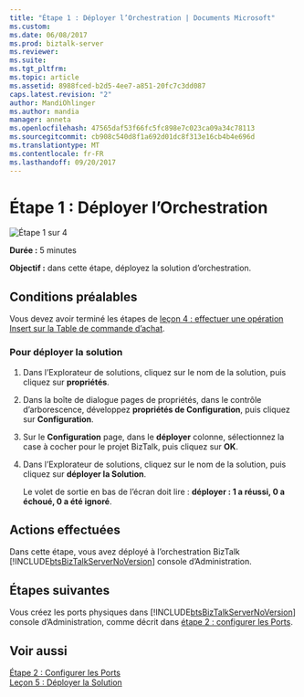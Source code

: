 ```yaml
---
title: "Étape 1 : Déployer l’Orchestration | Documents Microsoft"
ms.custom: 
ms.date: 06/08/2017
ms.prod: biztalk-server
ms.reviewer: 
ms.suite: 
ms.tgt_pltfrm: 
ms.topic: article
ms.assetid: 8988fced-b2d5-4ee7-a851-20fc7c3dd087
caps.latest.revision: "2"
author: MandiOhlinger
ms.author: mandia
manager: anneta
ms.openlocfilehash: 47565daf53f66fc5fc898e7c023ca09a34c78113
ms.sourcegitcommit: cb908c540d8f1a692d01dc8f313e16cb4b4e696d
ms.translationtype: MT
ms.contentlocale: fr-FR
ms.lasthandoff: 09/20/2017
---
```

# <a name="step-1-deploy-the-orchestration"></a>Étape 1 : Déployer l’Orchestration
![Étape 1 sur 4](../../adapters-and-accelerators/adapter-oracle-ebs/media/step-1of4.gif "Step_1of4")  
  
 **Durée :** 5 minutes  
  
 **Objectif :** dans cette étape, déployez la solution d’orchestration.  
  
## <a name="prerequisites"></a>Conditions préalables  
 Vous devez avoir terminé les étapes de [leçon 4 : effectuer une opération Insert sur la Table de commande d’achat](../../adapters-and-accelerators/adapter-sql/lesson-4-perform-an-insert-operation-on-the-purchase-order-table.md).  
  
### <a name="to-deploy-the-solution"></a>Pour déployer la solution  
  
1.  Dans l’Explorateur de solutions, cliquez sur le nom de la solution, puis cliquez sur **propriétés**.  
  
2.  Dans la boîte de dialogue pages de propriétés, dans le contrôle d’arborescence, développez **propriétés de Configuration**, puis cliquez sur **Configuration**.  
  
3.  Sur le **Configuration** page, dans le **déployer** colonne, sélectionnez la case à cocher pour le projet BizTalk, puis cliquez sur **OK**.  
  
4.  Dans l’Explorateur de solutions, cliquez sur le nom de la solution, puis cliquez sur **déployer la Solution**.  
  
     Le volet de sortie en bas de l’écran doit lire : **déployer : 1 a réussi, 0 a échoué, 0 a été ignoré**.  
  
## <a name="what-did-i-just-do"></a>Actions effectuées  
 Dans cette étape, vous avez déployé à l’orchestration BizTalk [!INCLUDE[btsBizTalkServerNoVersion](../../includes/btsbiztalkservernoversion-md.md)] console d’Administration.  
  
## <a name="next-steps"></a>Étapes suivantes  
 Vous créez les ports physiques dans [!INCLUDE[btsBizTalkServerNoVersion](../../includes/btsbiztalkservernoversion-md.md)] console d’Administration, comme décrit dans [étape 2 : configurer les Ports](../../adapters-and-accelerators/adapter-sql/step-2-configure-the-ports.md).  
  
## <a name="see-also"></a>Voir aussi  
 [Étape 2 : Configurer les Ports](../../adapters-and-accelerators/adapter-sql/step-2-configure-the-ports.md)   
 [Leçon 5 : Déployer la Solution](../../adapters-and-accelerators/adapter-sql/lesson-5-deploy-the-solution.md)
